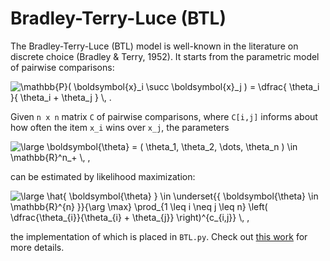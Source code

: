 # Bradley-Terry-Luce (BTL)

The Bradley-Terry-Luce (BTL) model is well-known in the literature on discrete choice (Bradley & Terry, 1952). It starts from the parametric model of pairwise comparisons:

<img src="https://latex.codecogs.com/png.latex?\mathbb{P}(&space;\boldsymbol{x}_i&space;\succ&space;\boldsymbol{x}_j&space;)&space;=&space;\dfrac{&space;\theta_i&space;}{&space;\theta_i&space;&plus;&space;\theta_j&space;}&space;\,&space;." title="\mathbb{P}( \boldsymbol{x}_i \succ \boldsymbol{x}_j ) = \dfrac{ \theta_i }{ \theta_i + \theta_j } \, ." />

Given `n x n` matrix `C` of pairwise comparisons, where `C[i,j]` informs about how often the item `x_i` wins over `x_j`, the parameters 

<img src="https://latex.codecogs.com/png.latex?\inline&space;\dpi{100}&space;\bg_white&space;\large&space;\boldsymbol{\theta}&space;=&space;(&space;\theta_1,&space;\theta_2,&space;\dots,&space;\theta_n&space;)&space;\in&space;\mathbb{R}^n_&plus;&space;\,&space;," title="\large \boldsymbol{\theta} = ( \theta_1, \theta_2, \dots, \theta_n ) \in \mathbb{R}^n_+ \, ," />

can be estimated by likelihood maximization:

<img src="https://latex.codecogs.com/pdf.latex?\dpi{100}&space;\large&space;\hat{&space;\boldsymbol{\theta}&space;}&space;\in&space;\underset{{&space;\boldsymbol{\theta}&space;\in&space;\mathbb{R}^{n}&space;}}{\arg&space;\max}&space;\prod_{1&space;\leq&space;i&space;\neq&space;j&space;\leq&space;n}&space;\left(&space;\dfrac{\theta_{i}}{\theta_{i}&space;&plus;&space;\theta_{j}}&space;\right)^{c_{i,j}}&space;\,&space;," title="\large \hat{ \boldsymbol{\theta} } \in \underset{{ \boldsymbol{\theta} \in \mathbb{R}^{n} }}{\arg \max} \prod_{1 \leq i \neq j \leq n} \left( \dfrac{\theta_{i}}{\theta_{i} + \theta_{j}} \right)^{c_{i,j}} \, ," />

the implementation of which is placed in `BTL.py`. Check out [this work](http://proceedings.mlr.press/v70/fahandar17a/fahandar17a.pdf) for more details.
